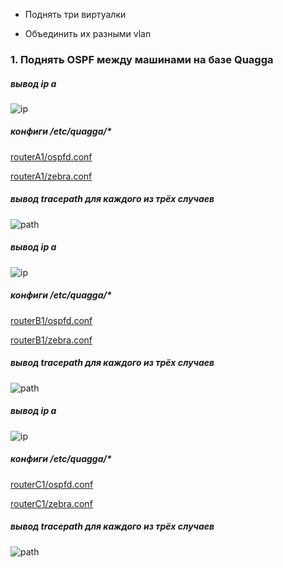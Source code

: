 - Поднять три виртуалки

- Объединить их разными vlan

### 1. Поднять OSPF между машинами на базе Quagga
##### вывод ip a
![ip](https://github.com/kyourselfer/OTUS_LinuxAdmin201804/blob/master/lesson12_ospf/1/routerA1/routerA1_ip.gif)
##### конфиги /etc/quagga/*
[routerA1/ospfd.conf](https://github.com/kyourselfer/OTUS_LinuxAdmin201804/blob/master/lesson12_ospf/1/routerA1/ospfd.conf)

[routerA1/zebra.conf](https://github.com/kyourselfer/OTUS_LinuxAdmin201804/blob/master/lesson12_ospf/1/routerA1/zebra.conf)
##### вывод tracepath для каждого из трёх случаев
![path](https://github.com/kyourselfer/OTUS_LinuxAdmin201804/blob/master/lesson12_ospf/1/routerA1/routerA1_path.gif)
##### вывод ip a
![ip](https://github.com/kyourselfer/OTUS_LinuxAdmin201804/blob/master/lesson12_ospf/1/routerB1/routerB1_ip.gif)
##### конфиги /etc/quagga/*
[routerB1/ospfd.conf](https://github.com/kyourselfer/OTUS_LinuxAdmin201804/blob/master/lesson12_ospf/1/routerB1/ospfd.conf)

[routerB1/zebra.conf](https://github.com/kyourselfer/OTUS_LinuxAdmin201804/blob/master/lesson12_ospf/1/routerB1/zebra.conf)
##### вывод tracepath для каждого из трёх случаев
![path](https://github.com/kyourselfer/OTUS_LinuxAdmin201804/blob/master/lesson12_ospf/1/routerB1/routerB1_path.gif)
##### вывод ip a
![ip](https://github.com/kyourselfer/OTUS_LinuxAdmin201804/blob/master/lesson12_ospf/1/routerC1/routerC1_ip.gif)
##### конфиги /etc/quagga/*
[routerC1/ospfd.conf](https://github.com/kyourselfer/OTUS_LinuxAdmin201804/blob/master/lesson12_ospf/1/routerC1/ospfd.conf)

[routerC1/zebra.conf](https://github.com/kyourselfer/OTUS_LinuxAdmin201804/blob/master/lesson12_ospf/1/routerC1/zebra.conf)
##### вывод tracepath для каждого из трёх случаев
![path](https://github.com/kyourselfer/OTUS_LinuxAdmin201804/blob/master/lesson12_ospf/1/routerC1/routerC1_path.gif)
